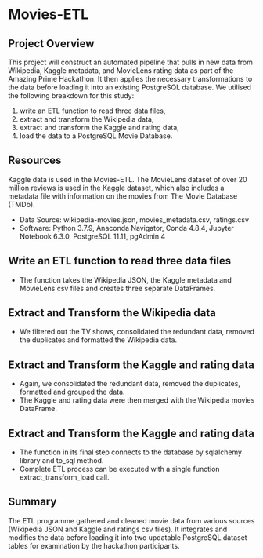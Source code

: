 # Movies-ETL

## Project Overview

This project will construct an automated pipeline that pulls in new data from Wikipedia, Kaggle metadata, and MovieLens rating data as part of the Amazing Prime Hackathon. It then applies the necessary transformations to the data before loading it into an existing PostgreSQL database. 
We utilised the following breakdown for this study:

1. write an ETL function to read three data files,
2. extract and transform the Wikipedia data,
3. extract and transform the Kaggle and rating data,
4. load the data to a PostgreSQL Movie Database.

## Resources

Kaggle data is used in the Movies-ETL. The MovieLens dataset of over 20 million reviews is used in the Kaggle dataset, which also includes a metadata file with information on the movies from The Movie Database (TMDb).

-   Data Source: wikipedia-movies.json, movies_metadata.csv, ratings.csv
-   Software: Python 3.7.9, Anaconda Navigator, Conda 4.8.4, Jupyter Notebook 6.3.0, PostgreSQL 11.11, pgAdmin 4

## Write an ETL function to read three data files

-   The function takes the Wikipedia JSON, the Kaggle metadata and MovieLens csv files and creates three separate DataFrames. 

## Extract and Transform the Wikipedia data

-   We filtered out the TV shows, consolidated the redundant data, removed the duplicates and formatted the Wikipedia data. 

## Extract and Transform the Kaggle and rating data

-   Again, we consolidated the redundant data, removed the duplicates, formatted and grouped the data.
-   The Kaggle and rating data were then merged with the Wikipedia movies DataFrame.

## Extract and Transform the Kaggle and rating data

-   The function in its final step connects to the database by sqlalchemy library and to_sql method.
-   Complete ETL process can be executed with a single function extract_transform_load call.

## Summary

The ETL programme gathered and cleaned movie data from various sources (Wikipedia JSON and Kaggle and ratings csv files). It integrates and modifies the data before loading it into two updatable PostgreSQL dataset tables for examination by the hackathon participants.
